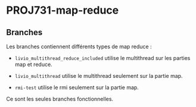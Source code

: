 # PROJ731-map-reduce

## Branches

Les branches contiennent différents types de map reduce :

- ```livio_multithread_reduce_included``` utilise le multithread sur les parties map et reduce.

- ```livio_multithread``` utilise le multithread seulement sur la partie map.

- ```rmi-test``` utilise le rmi seulement sur la partie map.

Ce sont les seules branches fonctionnelles.

